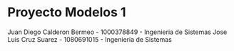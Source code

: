 # Proyecto Modelos 1

Juan Diego Calderon Bermeo - 1000378849 - Ingenieria de Sistemas
Jose Luis Cruz Suarez - 1080691015 - Ingenieria de Sistemas
